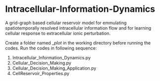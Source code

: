 # Intracellular-Information-Dynamics
A grid-graph based cellular reservoir model for emmulating spatiotemporally resolved intracellular information flow and for learning cellular response to extracellular ionic perturbation.

Create a folder named __plot_ in the working directory before running the codes. Run the codes in following sequence:
1. Intracellular_Information_Dynamics.py
2. Cellular_Decision_Making.py
3. Cellular_Decision_Making_Application.py
4. CellReservoir_Properties.py

